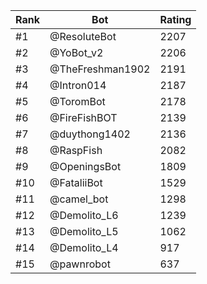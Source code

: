 Rank|Bot|Rating
---|---|---
#1|@ResoluteBot|2207
#2|@YoBot_v2|2206
#3|@TheFreshman1902|2191
#4|@Intron014|2187
#5|@ToromBot|2178
#6|@FireFishBOT|2139
#7|@duythong1402|2136
#8|@RaspFish|2082
#9|@OpeningsBot|1809
#10|@FataliiBot|1529
#11|@camel_bot|1298
#12|@Demolito_L6|1239
#13|@Demolito_L5|1062
#14|@Demolito_L4|917
#15|@pawnrobot|637
